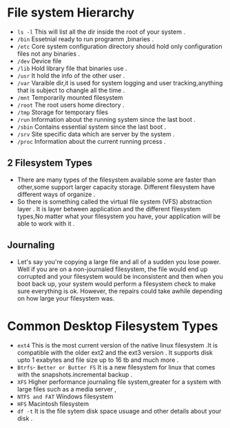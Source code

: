 # File system Hierarchy 
- `ls -l` This will list all the dir inside the root of your system .
- `/bin` Essetnial ready to run programm ,binaries .
- `/etc`  Core system configuration directory should hold only configuration files not any binaries .
- `/dev` Device file 
- `/lib` Hold library  file that binaries use .
- `/usr` It hold the info of the other user .
- `/var` Varaible dir,it is used for system logging and user tracking,anything that is subject to changle all the time .
- `/mnt` Temporarily mounted filesystem 
- `/root` The root users home directory .
- `/tmp` Storage for temporary files 
- `/run` Information about the running system since the last boot .
- `/sbin` Contains essential system since the last boot .
- `/srv` Site specific data which are server by the system .
- `/proc` Information about the current running prcess .
## 2 Filesystem Types 
-  There are many types of the filesystem available some are faster than other,some support larger capacity storage. Different filesystem have different ways of organize .
-  So there is something called the virtual file system (VFS) abstraction layer . It is layer between  application and the different filesystem  types,No matter what your filesystem you have, your application will be able to work with it .
## Journaling 
-  Let's say you're copying a large file and all of a sudden you lose power. Well if you are on a non-journaled filesystem, the file would end up corrupted and your filesystem would be inconsistent and then when you boot back up, your system would perform a filesystem check to make sure everything is ok. However, the repairs could take awhile depending on how large your filesystem was.
# Common Desktop Filesystem Types 
- `ext4` This is the most current version of the native linux filesystem .It is compatible with the older ext2 and the ext3 version . It supports disk upto 1 exabytes and file size up to 16 tb and much more .
- `Btrfs`-  `Better or Butter FS` It is a new filesystem for linux that comes with the snapshots.incremental backup .
- `XFS` Higher performance journaling file system,greater for a system with large files such as a media server ,
- `NTFS and FAT` Windows filesystem 
- `HFS`  Macintosh filesystem 
- `df -t` It is the file sytem disk space usuage and other details about your disk .